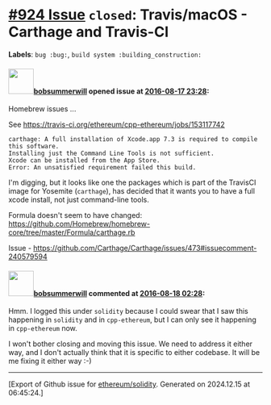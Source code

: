 # [\#924 Issue](https://github.com/ethereum/solidity/issues/924) `closed`: Travis/macOS - Carthage and Travis-CI
**Labels**: `bug :bug:`, `build system :building_construction:`


#### <img src="https://avatars.githubusercontent.com/u/3788156?u=f379551fa667ddb096e1ea2ef248d16e7461b1c3&v=4" width="50">[bobsummerwill](https://github.com/bobsummerwill) opened issue at [2016-08-17 23:28](https://github.com/ethereum/solidity/issues/924):

Homebrew issues ...

See https://travis-ci.org/ethereum/cpp-ethereum/jobs/153117742

```
carthage: A full installation of Xcode.app 7.3 is required to compile this software.
Installing just the Command Line Tools is not sufficient.
Xcode can be installed from the App Store.
Error: An unsatisfied requirement failed this build.
```

I'm digging, but it looks like one the packages which is part of the TravisCI image for Yosemite (`carthage`), has decided that it wants you to have a full xcode install, not just command-line tools.

Formula doesn't seem to have changed:
https://github.com/Homebrew/homebrew-core/tree/master/Formula/carthage.rb

Issue - https://github.com/Carthage/Carthage/issues/473#issuecomment-240579594


#### <img src="https://avatars.githubusercontent.com/u/3788156?u=f379551fa667ddb096e1ea2ef248d16e7461b1c3&v=4" width="50">[bobsummerwill](https://github.com/bobsummerwill) commented at [2016-08-18 02:28](https://github.com/ethereum/solidity/issues/924#issuecomment-240606913):

Hmm.   I logged this under `solidity` because I could swear that I saw this happening in `solidity` and in `cpp-ethereum`, but I can only see it happening in `cpp-ethereum` now.

I won't bother closing and moving this issue.   We need to address it either way, and I don't actually think that it is specific to either codebase.    It will be me fixing it either way :-)


-------------------------------------------------------------------------------



[Export of Github issue for [ethereum/solidity](https://github.com/ethereum/solidity). Generated on 2024.12.15 at 06:45:24.]
